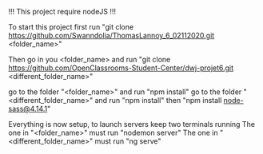 !!! This project require nodeJS !!!
 
To start this project first run 
"git clone https://github.com/Swanndolia/ThomasLannoy_6_02112020.git <folder_name>" 

Then go in you <folder_name> and run 
"git clone https://github.com/OpenClassrooms-Student-Center/dwj-projet6.git <different_folder_name>" 

go to the folder "<folder_name>" and run "npm install"
go to the folder "<different_folder_name>" and run "npm install" then "npm install node-sass@4.14.1"

Everything is now setup, to launch servers keep two terminals running
The one in "<folder_name>" must run "nodemon server"
The one in "<different_folder_name>" must run "ng serve"
